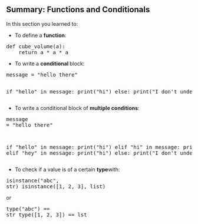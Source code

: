 <h2> Summary: Functions and Conditionals</h2>

  <!-- Attachment Blocks -->
    
<div class="attachment-data"></div>
<div class="lecture-text-container">
<p><p>In this section you learned to:</p><ul><li>To define a&#xA0;<strong>function</strong>:</li></ul><pre class="ql-syntax" spellcheck="false">def cube_volume(a):
    return a *&#xA0;a *&#xA0;a
</pre><ul><li>To write a&#xA0;<strong>conditional&#xA0;</strong>block:</li></ul><pre class="ql-syntax" spellcheck="false">message = &quot;hello there&quot;

if &quot;hello&quot; in message:
    print(&quot;hi&quot;)
else:
    print(&quot;I&#xA0;don&apos;t understand&quot;)
</pre><ul><li>To write a conditional block of&#xA0;<strong>multiple conditions</strong>:</li></ul><pre class="ql-syntax" spellcheck="false">message = &quot;hello there&quot;

if &quot;hello&quot; in message:
    print(&quot;hi&quot;)
elif &quot;hi&quot; in message:
    print(&quot;hi&quot;)
elif &quot;hey&quot; in message:
    print(&quot;hi&quot;)
else:
    print(&quot;I don&apos;t understand&quot;)
</pre><ul><li>To check if a value is of a certain&#xA0;<strong>type</strong>with:</li></ul><pre class="ql-syntax" spellcheck="false">isinstance(&quot;abc&quot;, str)
isinstance([1, 2, 3], list)
</pre><p>or</p><pre class="ql-syntax" spellcheck="false">type(&quot;abc&quot;) == str
type([1, 2, 3]) == lst
</pre><p><br></p>
</div>
